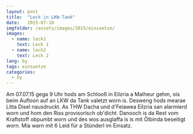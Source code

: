 ```yaml
---
layout: post
title:  "Leck in LKW-Tank"
date:   2015-07-10
imgfolder: /assets/images/2015/einsaetze/
images:
  - name: leck1
    text: Leck 1
  - name: leck2
    text: Leck 2
lang: by
tags: einsaetze
categories:
  - by
---
```

Am 07.07.15 gega 9 Uhr hods am Schlooß in Eilzria a Malheur gehm, ois beim Aufloon auf an LKW da Tank valetzt worn is. Desweng hods mearae Litta Disel nausdruckt. As THW Dacha und d'Feiawea Eilzria san alarmierd worn und hom den Riss provisorisch ob'dicht. Danooch is da Rest vom Kraftstoff obpumbt worn und des wos ausglaffa is is mit Ölbinda beseitigt worn. Mia warn mit 6 Leid für a Stünderl im Einsatz.
